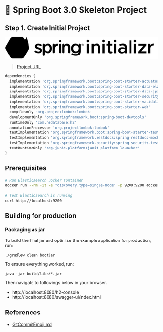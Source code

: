 # 🌱 Spring Boot 3.0 Skeleton Project

## Step 1. Create Initial Project
![spring-initializr](.github/spring.svg)
> [Project URL](https://start.spring.io/#!type=gradle-project&language=java&platformVersion=3.5.6&packaging=jar&jvmVersion=21&groupId=com.hibuz&artifactId=account&name=spring-boot-skeleton&description=Demo%20project%20for%20Spring%20Boot&packageName=com.hibuz.account&dependencies=native,lombok,actuator,devtools,web,security,data-jpa,h2,validation,restdocs,data-elasticsearch)

```groovy
dependencies {
  implementation 'org.springframework.boot:spring-boot-starter-actuator'
  implementation 'org.springframework.boot:spring-boot-starter-data-elasticsearch'
  implementation 'org.springframework.boot:spring-boot-starter-data-jpa'
  implementation 'org.springframework.boot:spring-boot-starter-security'
  implementation 'org.springframework.boot:spring-boot-starter-validation'
  implementation 'org.springframework.boot:spring-boot-starter-web'
  compileOnly 'org.projectlombok:lombok'
  developmentOnly 'org.springframework.boot:spring-boot-devtools'
  runtimeOnly 'com.h2database:h2'
  annotationProcessor 'org.projectlombok:lombok'
  testImplementation 'org.springframework.boot:spring-boot-starter-test'
  testImplementation 'org.springframework.restdocs:spring-restdocs-mockmvc'
  testImplementation 'org.springframework.security:spring-security-test'
  testRuntimeOnly 'org.junit.platform:junit-platform-launcher'
}
```

## Prerequisites
```sh
# Run Elasticsearch Docker Container
docker run --rm -it -e "discovery.type=single-node" -p 9200:9200 docker.elastic.co/elasticsearch/elasticsearch:7.17.28

# Test Elasticsearch is running
curl http://localhost:9200
```

## Building for production

### Packaging as jar

To build the final jar and optimize the example application for production, run:

```
./gradlew clean bootJar
```

To ensure everything worked, run:

```
java -jar build/libs/*.jar
```

Then navigate to followings below in your browser.
- http://localhost:8080/h2-console
- http://localhost:8080/swagger-ui/index.html


## References
- [GitCommitEmoji.md](https://gist.github.com/parmentf/035de27d6ed1dce0b36a)